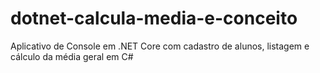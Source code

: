 # dotnet-calcula-media-e-conceito
Aplicativo de Console em .NET Core com cadastro de alunos, listagem e cálculo da média geral em C#
